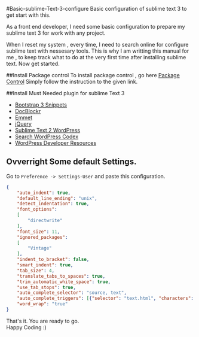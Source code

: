 #Basic-sublime-Text-3-configure
Basic configuration of sublime text 3 to get start with this.  

As a front end developer, I need some basic configuration to prepare my sublime text 3 for work with any project.   

When I reset my system , every time, I need to search online for configure sublime text with nessesary tools. 
This is why I am writting this manual for me , to keep track what to do at the very first time after installing sublime text. Now get started. 

##Install Package control 
To install package control , go here [Package Control](https://packagecontrol.io/ "Package Control")
Simply follow the instruction to the given link. 

##Install Must Needed plugin for sublime Text 3 
- [Bootstrap 3 Snippets](https://github.com/JasonMortonNZ/bs3-sublime-plugin#installation "Bootstrap 3 Snippets")
- [DocBlockr](https://github.com/spadgos/sublime-jsdocs "DocBlockr")
- [Emmet](https://github.com/sergeche/emmet-sublime/ "Emmet")
- [jQuery](https://github.com/SublimeText/jQuery "jQuery")
- [Sublime Text 2 WordPress](https://github.com/purplefish32/sublime-text-2-wordpress "Sublime Text 2 WordPress")
- [Search Word​Press Codex](https://github.com/welovewordpress/SublimeWordPressCodex "Search Word​Press Codex")
- [Word​Press Developer Resources](https://packagecontrol.io/packages/WordPress%20Developer%20Resources "Word​Press Developer Resources")

## Ovverright Some default Settings. 
Go to `Preference -> Settings-User` and paste this configuration. 

```json
{
    "auto_indent": true,
    "default_line_ending": "unix",
    "detect_indentation": true,
    "font_options":
    [
        "directwrite"
    ],
    "font_size": 11,        
    "ignored_packages":
    [
        "Vintage"
    ],
    "indent_to_bracket": false,
    "smart_indent": true,
    "tab_size": 4,
    "translate_tabs_to_spaces": true,
    "trim_automatic_white_space": true,
    "use_tab_stops": true,
    "auto_complete_selector": "source, text",
    "auto_complete_triggers": [{"selector": "text.html", "characters": "<"},{"selector": "text.html", "characters": "bs3"}],
    "word_wrap": "true"
}
```

That's it. You are ready to go.  
Happy Coding :) 

